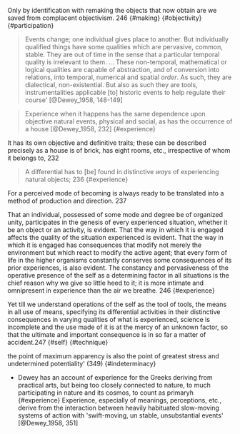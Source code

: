 Only by identification with remaking the objects that  now obtain are we saved from complacent objectivism. 246 {#making} {#objectivity}{#participation}

> Events change; one individual gives place to another. But individually qualified things have some qualities which are pervasive, common, stable. They are out of time in the sense that a particular temporal quality is irrelevant to them. ... These non-temporal, mathematical or logical qualities are capable of abstraction, and of conversion into relations, into temporal, numerical and spatial _order_. As such, they are dialectical, non-existential. But also as such they are tools, instrumentalities applicable [to] historic events to help regulate their course' [@Dewey_1958, 148-149]

> Experience when it happens has the same dependence upon objective natural events, physical and social, as has the occurrence of a house [@Dewey_1958, 232]  {#experience}

It has its own objective and definitive traits; these can be described precisely as a house is of brick, has eight rooms, etc., irrespective of whom it belongs to, 232

>A differential has to [be] found in distinctive _ways_ of experiencing natural objects;  236 {#experience}

For a perceived mode of becoming is always ready to be translated into a method of production and direction. 237

That an individual, possessed of some mode and degree be of organized unity, participates in the genesis of every experienced situation, whether it be an object or an activity, is evident. That the way in which it is engaged affects the quality of the situation experienced is evident. That the way in which it is engaged has consequences that modify not merely the environment but which react to modify the active agent; that every form of life in the higher organisms constantly conserves some consequences of its prior experiences, is also evident. The constancy and pervasiveness of the operative presence of the self as a determining factor in all situations is the chief reason why we give so little heed to it; it is more intimate and omnipresent in experience than the air we breathe. 246 {#experience}

Yet till we understand operations of the self as the tool of tools, the means in all use of means, specifying its differential activities in their distinctive consequences in varying qualities of what is experienced, science is incomplete and the use made of it is at the mercy of an unknown factor, so that the ultimate and important consequence is in so far a matter of accident.247 {#self} {#technique}


the point of maximum apparency is also the point of greatest stress and undetermined potentiality' (349) {#indeterminacy}

- Dewey has an account of experience for the Greeks deriving from practical arts, but being too closely connected to nature, to much participating in nature and its cosmos, to count as primaryh {#experience} Experience, especially of meanings, perceptions, etc., derive from the interaction between heavily habituated slow-moving systems of action with 'swift-moving, un stable, unsubstantial events' [@Dewey_1958, 351]
